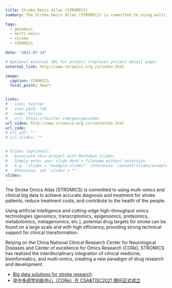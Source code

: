 ```yaml
---
title: Stroke Omics Atlas (STROMICS)
summary: The Stroke Omics Atlas (STROMICS) is committed to using multi-omics and clinical big data to achieve accurate diagnosis and treatment for stroke patients, reduce treatment costs, and contribute to the health of the people.

tags:
  - genomics
  - multi-omics
  - stroke
  - STROMICS

date: "2021-07-14"

# Optional external URL for project (replaces project detail page).
external_link: http://www.stromics.org.cn/index.html

image:
  caption: STROMICS
  focal_point: Smart


links:
# - icon: twitter
#   icon_pack: fab
#   name: Follow
#   url: https://twitter.com/georgecushen
url_video: http://www.stromics.org.cn/contactUs.html
url_code: 
# url_pdf: ""
# url_slides: ""


# Slides (optional).
#   Associate this project with Markdown slides.
#   Simply enter your slide deck's filename without extension.
#   E.g. `slides = "example-slides"` references `content/slides/example-slides.md`.
#   Otherwise, set `slides = ""`.
slides:
---
```


The Stroke Omics Atlas (STROMICS) is committed to using multi-omics and clinical big data to achieve accurate diagnosis and treatment for stroke patients, reduce treatment costs, and contribute to the health of the people.

Using artificial intelligence and cutting-edge high-throughput omics technologies (genomics, transcriptomics, epigenomics, proteomics, metabolomics, metagenomics, etc.), potential drug targets for stroke can be found on a large scale and with high efficiency, providing strong technical support for clinical transformation.

Relying on the China National Clinical Research Center for Neurological Diseases and Center of excellence for Omics Research (CORe), STROMICS has realized the interdisciplinary integration of clinical medicine, bioinformatics, and multi-omics, creating a new paradigm of drug research and development.

- [Big data solutions for stroke research](http://www.stromics.org.cn/newsDetails.html?id=acJoHj4sCb5mIsTmkHp69Q)
- [卒中多组学创新中心（CORe）在 CSA&TISC2021 期间正式成立](https://ncrcnd.org.cn/zhongdashiji/2021/0714/1263.html)


